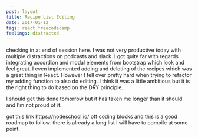 ```yaml
---
post: layout
title: Recipe List Editing
date: 2017-01-12
tags: react freecodecamp
feelings: distracted
---
```


checking in at end of session here. I was not very productive today with multiple distractions on podcasts and slack. I got quite far with regards integrating accordion and modal elements from bootstrap which look and feel great. I even implemented adding and deleting of the recipes which was a great thing in React. However I fell over pretty hard when trying to refactor my adding function to also do editing. I think it was a little ambitious but it is the right thing to do based on the DRY principle.

I should get this done tomorrow but it has taken me longer than it should and I'm not proud of it.


got this link <https://nodeschool.io/> off coding blocks and this is a good roadmap to follow. there is already a long list i will have to compile at some point.
